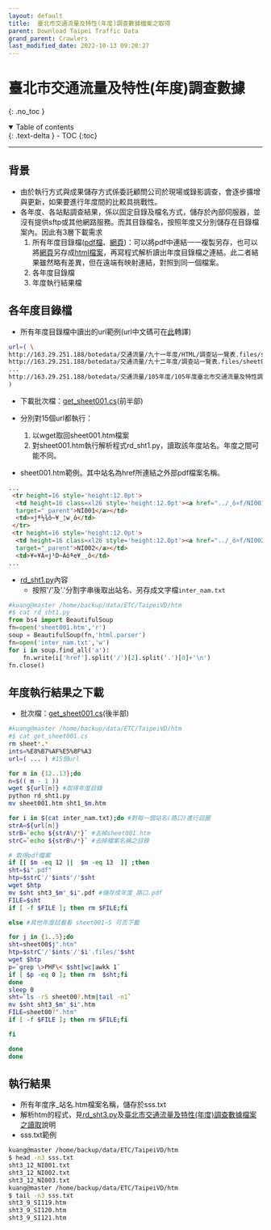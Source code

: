 ```yaml
---
layout: default
title:  臺北市交通流量及特性(年度)調查數據檔案之取得
parent: Download Taipei Traffic Data
grand_parent: Crawlers
last_modified_date: 2022-10-13 09:20:27
---
```


# 臺北市交通流量及特性(年度)調查數據
{: .no_toc }

<details open markdown="block">
  <summary>
    Table of contents
  </summary>
  {: .text-delta }
- TOC
{:toc}
</details>

---

## 背景
- 由於執行方式與成果儲存方式係委託顧問公司於現場或錄影調查，會逐步擴增與更新，如果要進行年度間的比較具挑戰性。
- 各年度、各站點調查結果，係以固定目錄及檔名方式，儲存於內部伺服器，並沒有提供sftp或其他網路服務。而其目錄檔名，按照年度又分別儲存在目錄檔案內。因此有3層下載需求
  1. 所有年度目錄檔([pdf檔](https://www-ws.gov.taipei/001/Upload/456/relfile/0/30323/e53942d0-226c-4ca5-ba43-900b75f2189b.pdf)、[網頁][dlpage])：可以將pdf中連結一一複製另存，也可以將[網頁][dlpage]另存成[html檔案](master:/home/backup/data/ETC/TaipeiVD/htm/all_year.html)，再寫程式解析讀出年度目錄檔之連結。此二者結果雖然略有差異，但在遠端有映射連結，對照到同一個檔案。
  1. 各年度目錄檔
  1. 年度執行結果檔

## 各年度目錄檔
- 所有年度目錄檔中讀出的url範例(url中文碼可在[此](https://www.convertstring.com/zh_TW/EncodeDecode/UrlDecode)轉譯)

```bash
url=( \
http://163.29.251.188/botedata/交通流量/九十一年度/HTML/調查站一覽表.files/sheet001.htm \
http://163.29.251.188/botedata/交通流量/九十二年度/調查站一覽表.files/sheet001.htm \
...
http://163.29.251.188/botedata/交通流量/105年度/105年度臺北市交通流量及特性調查.files/sheet001.htm \
)
```
- 下載批次檔：[get_sheet001.cs](https://github.com/sinotec2/Focus-on-Air-Quality/blob/main/utilities/Crawlers/TPtraffic/get_sheet001.cs)(前半部)
- 分別對15個url都執行：
  1. 以wget取回sheet001.htm檔案
  1. 對sheet001.htm執行解析程式rd_sht1.py，讀取該年度站名。年度之間可能不同。

- sheet001.htm範例。其中站名為href所連結之外部pdf檔案名稱。

```html
...
 <tr height=16 style='height:12.0pt'>
  <td height=16 class=xl26 style='height:12.0pt'><a href="../¸ô¤f/NI001.pdf"
  target="_parent">NI001</a></td>
  <td>¤jª½¾ô~¥_¦w¸ô</td>
 </tr>
 <tr height=16 style='height:12.0pt'>
  <td height=16 class=xl26 style='height:12.0pt'><a href="../¸ô¤f/NI002.pdf"
  target="_parent">NI002</a></td>
  <td>¥«¥Á¤j¹D~Àôªe¥_¸ô</td>
...
```
- [rd_sht1.py]()內容
  - 按照'/'及'.'分割字串後取出站名、另存成文字檔`inter_nam.txt`

```python
#kuang@master /home/backup/data/ETC/TaipeiVD/htm
#$ cat rd_sht1.py
from bs4 import BeautifulSoup
fn=open('sheet001.htm','r')
soup = BeautifulSoup(fn,'html.parser')
fn=open('inter_nam.txt','w')
for i in soup.find_all('a'):
    fn.write(i['href'].split('/')[2].split('.')[0]+'\n')
fn.close()
```

## 年度執行結果之下載
- 批次檔：[get_sheet001.cs](https://github.com/sinotec2/Focus-on-Air-Quality/blob/main/utilities/Crawlers/TPtraffic/get_sheet001.cs)(後半部)

```bash
#kuang@master /home/backup/data/ETC/TaipeiVD/htm
#$ cat get_sheet001.cs
rm sheet*.*
ints=%E8%B7%AF%E5%8F%A3
url=( ... ) #15個url

for m in {12..13};do
n=$(( m - 1 ))
wget ${url[n]} #取得年度目錄
python rd_sht1.py
mv sheet001.htm sht1_$m.htm

for i in $(cat inter_nam.txt);do #對每一個站名(路口)進行迴圈
strA=${url[n]}
strB=`echo ${strA%/*}` #去掉sheet001.htm
strC=`echo ${strB%/*}` #去掉檔案名稱之目錄

# 取得pdf檔案
if [[ $m -eq 12 ||  $m -eq 13  ]] ;then
sht=$i".pdf"
htp=$strC'/'$ints'/'$sht
wget $htp
mv $sht sht3_$m"_$i".pdf #儲存成年度_路口.pdf
FILE=$sht
if [ -f $FILE ]; then rm $FILE;fi

else #其他年度試看看 sheet001~5 可否下載

for j in {1..5};do
sht=sheet00$j".htm"
htp=$strC'/'$ints'/'$i'.files/'$sht
wget $htp
p=`grep \>PHF\< $sht|wc|awkk 1`
if [ $p -eq 0 ]; then rm  $sht;fi
done
sleep 0
sht=`ls -rS sheet00?.htm|tail -n1`
mv $sht sht3_$m"_$i".htm
FILE=sheet00?".htm"
if [ -f $FILE ]; then rm $FILE;fi

fi

done
done
```

## 執行結果
- 所有年度序_站名.htm檔案名稱，儲存於sss.txt
- 解析htm的程式，見[rd_sht3.py](https://github.com/sinotec2/Focus-on-Air-Quality/blob/main/utilities/Crawlers/TPtraffic/rd_sht3.py)及[臺北市交通流量及特性(年度)調查數據檔案之讀取](https://sinotec2.github.io/FAQ/2022/10/13/rd_sht3.html)說明
- sss.txt範例

```bash
kuang@master /home/backup/data/ETC/TaipeiVD/htm
$ head -n3 sss.txt
sht3_12_NI001.txt
sht3_12_NI002.txt
sht3_12_NI003.txt
kuang@master /home/backup/data/ETC/TaipeiVD/htm
$ tail -n3 sss.txt
sht3_9_SI119.htm
sht3_9_SI120.htm
sht3_9_SI121.htm
```
[dlpage]: <https://www.bote.gov.taipei/cp.aspx?n=E0C93DC334AE8028> "臺北市交通管制工程處、交通流量調查資料(PDF下載)"